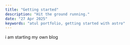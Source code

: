 ```yaml
---
title: "Getting started"
description: "Hit the ground running."
date: "27 Apr 2025"
keywords: "atul portfolio, getting started with astro"
---
```


i am starting my own blog
